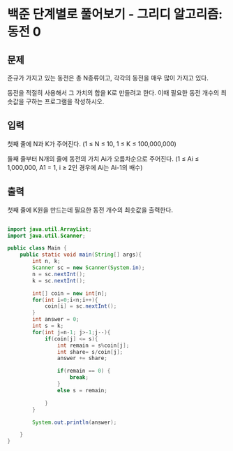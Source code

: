 # 백준 단계별로 풀어보기 - 그리디 알고리즘: 동전 0
## 문제
준규가 가지고 있는 동전은 총 N종류이고, 각각의 동전을 매우 많이 가지고 있다.

동전을 적절히 사용해서 그 가치의 합을 K로 만들려고 한다. 이때 필요한 동전 개수의 최솟값을 구하는 프로그램을 작성하시오.

## 입력
첫째 줄에 N과 K가 주어진다. (1 ≤ N ≤ 10, 1 ≤ K ≤ 100,000,000)

둘째 줄부터 N개의 줄에 동전의 가치 Ai가 오름차순으로 주어진다. (1 ≤ Ai ≤ 1,000,000, A1 = 1, i ≥ 2인 경우에 Ai는 Ai-1의 배수)

## 출력
첫째 줄에 K원을 만드는데 필요한 동전 개수의 최솟값을 출력한다.



```java

import java.util.ArrayList;
import java.util.Scanner;

public class Main {
    public static void main(String[] args){
        int n, k;
        Scanner sc = new Scanner(System.in);
        n = sc.nextInt();
        k = sc.nextInt();

        int[] coin = new int[n];
        for(int i=0;i<n;i++){
            coin[i] = sc.nextInt();
        }
        int answer = 0;
        int s = k;
        for(int j=n-1; j>-1;j--){
            if(coin[j] <= s){
                int remain = s%coin[j];
                int share= s/coin[j];
                answer += share;

                if(remain == 0) {
                    break;
                }
                else s = remain;

            }
        }

        System.out.println(answer);

    }
}

```

